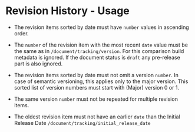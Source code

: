 # Revision History - Usage

* The revision items sorted by date must have `number` values in ascending order.

* The `number` of the revision item with the most recent `date` value must be the same as in
  `/document/tracking/version`. For this comparison build metadata is ignored. If the document status is `draft` any
  pre-release part is also ignored.

* The revision items sorted by date must not omit a version `number`. In case of semantic versioning, this applies only
  to the major version. This sorted list of version numbers must start with (Major) version 0 or 1.

* The same version `number` must not be repeated for multiple revision items.

* The oldest revision item must not have an earlier `date` than the Initial Release Date
  `/document/tracking/initial_release_date`
